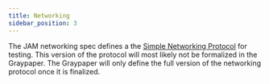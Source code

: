 ```yaml
---
title: Networking
sidebar_position: 3
---
```


The JAM networking spec defines a the [Simple Networking Protocol](./snp.md) for testing. This version of the protocol will most likely not be formalized in the Graypaper. The Graypaper will only define the full version of the networking protocol once it is finalized.
